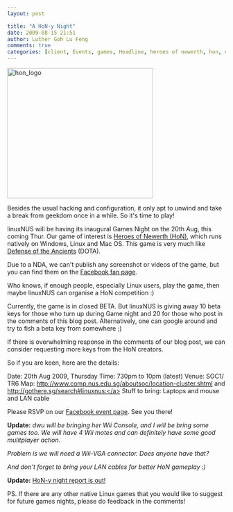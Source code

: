 ```yaml
---
layout: post

title: "A HoN-y Night"
date: 2009-08-15 21:51
author: Luther Goh Lu Feng
comments: true
categories: [client, Events, games, Headline, heroes of newerth, hon, native, night, wii]
---
```

<img src="http://linuxNUS.org/wp-content/uploads/2009/08/hon_logo.png" alt="hon_logo" title="hon_logo" width="336" height="300" class="aligncenter size-full wp-image-767" />

Besides the usual hacking and configuration, it only apt to unwind and take a break from geekdom once in a while. So it's time to play!

linuxNUS will be having its inaugural Games Night on the 20th Aug, this coming Thur. Our game of interest is <a href="http://beta.heroesofnewerth.com/">Heroes of Newerth (HoN)</a>, which runs natively on Windows, Linux and Mac OS. This game is very much like <a href="http://en.wikipedia.org/wiki/Defense_of_the_Ancients">Defense of the Ancients</a> (DOTA).

Due to a NDA, we can't publish any screenshot or videos of the game, but you can find them on the <a href=" http://www.facebook.com/heroesofnewerth?ref=ts">Facebook fan page</a>.

Who knows, if enough people, especially Linux users, play the game, then maybe linuxNUS can organise a HoN competition :)

Currently, the game is in closed BETA. But linuxNUS is giving away 10 beta keys for those who turn up during Game night  and 20 for those who post in the comments of this blog post. Alternatively, one can google around and try to fish a beta key from somewhere ;)

If there is overwhelming response in the comments of our blog post, we can consider requesting more keys from the HoN creators.

So if you are keen, here are the details:

Date: 20th Aug 2009, Thursday
Time: 730pm to 10pm (latest)
Venue: SOC1/ TR6
Map: <a href="http://www.comp.nus.edu.sg/aboutsoc/location-cluster.shtml">http://www.comp.nus.edu.sg/aboutsoc/location-cluster.shtml</a> and <a href="http://gothere.sg/search#linuxnus:">http://gothere.sg/search#linuxnus:</a>
Stuff to bring: Laptops and mouse and LAN cable

Please RSVP on our <a href="http://www.facebook.com/event.php?eid=117891673379">Facebook event page</a>. See you there!

<strong>Update:</strong> <em>dwu will be bringing her Wii Console, and I will be bring some games too. We will have 4 Wii motes and can definitely have some good mulitplayer action.

Problem is we will need a Wii-VGA connector. Does anyone have that?

And don't forget to bring your LAN cables for better HoN gameplay :)</em>

<strong>Update:</strong> <a href="http://linuxnus.org/2009/08/27/hon-y-night-report-and-photos/">HoN-y night report is out!</a>

PS. If there are any other native Linux games that you would like to suggest for future games nights, please do feedback in the comments!
